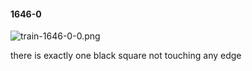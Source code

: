 #### 1646-0
![train-1646-0-0.png](https://github.com/lil-lab/nlvr/raw/master/nlvr/train/images/15/train-1646-0-0.png "train-1646-0-0.png")

there is exactly one black square not touching any edge